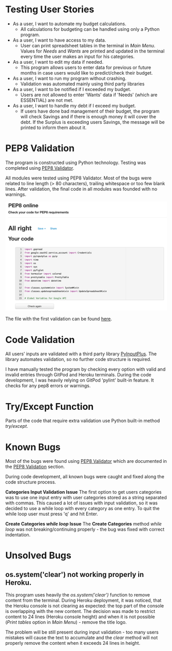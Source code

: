 # Testing User Stories
-   As a user, I want to automate my budget calculations.
    - All calculations for budgeting can be handled using only a Python program.
-   As a user, I want to have access to my data.
    - User can print spreadsheet tables in the terminal in *Main Menu*. Values for *Needs* and *Wants* are printed and updated in the terminal every time the user makes an input for his categories.
-   As a user, I want to edit my data if needed.
    - This program allows users to enter data for previous or future months in case users would like to predict/check their budget.
-   As a user, I want to run my program without crashing.
    - Validation was automated mainly using third party libraries
-   As a user, I want to be notified if I exceeded my budget.
    - Users are not allowed to enter 'Wants' data if 'Needs' (which are ESSENTIAL) are not met. 
-   As a user, I want to handle my debt if I exceed my budget.
    - If users have done bad management of their budget, the program will check Savings and if there is enough money it will cover the debt. If the Surplus is exceeding users Savings, the message will be printed to inform them about it.

# PEP8 Validation
The program is constructed using Python technology.
Testing was completed using [PEP8 Validator](http://pep8online.com/).

All modules were tested using PEP8 Validator. Most of the bugs were related to line length (> 80 characters), trailing whitespace or too few blank lines. After validation, the final code in all modules was founded with no warnings.

![Example of PEP8 result](docs/testing-files/budget-pep8-validation.png)

The file with the first validation can be found [here](docs/testing-files/pep8-example-validation.txt).

# Code Validation
All users’ inputs are validated with a third party library [PyInputPlus](https://pypi.org/project/PyInputPlus/).
The library automates validation, so no further code structure is required.

I have manually tested the program by checking every option with valid and invalid entries through GitPod and Heroku terminals. During the code development, I was heavily relying on GitPod 'pylint' built-in feature. It checks for any pep8 errors or warnings.

# Try/Except Function
Parts of the code that require extra validation use Python built-in method *try/except*.

# Known Bugs
Most of the bugs were found using [PEP8 Validator](http://pep8online.com/) which are documented in the [PEP8 Validation](#pep8-validation) section. 

During code development, all known bugs were caught and fixed along the code structure process.

**Categories Input Validation Issue**
The first option to get users categories was to use one input entry with user categories stored as a string separated with commas. This caused a lot of issues with input validation, so it was decided to use a while loop with every category as one entry. To quit the while loop user must press 'q' and hit Enter.

**Create Categories *while loop* Issue**
The **Create Categories** method *while loop* was not breaking/continuing properly - the bug was fixed with correct indentation.

# Unsolved Bugs
## os.system('clear') not working properly in Heroku.
This program uses heavily the *os.system('clear')* function to remove content from the terminal. During Heroku deployment, it was noticed, that the Heroku console is not clearing as expected: the top part of the console is overlapping with the new content. The decision was made to restrict content to 24 lines (Heroku console height) and when it is not possible (*Print tables* option in *Main Menu*) - remove the title logo.

The problem will be still present during input validation - too many users mistakes will cause the text to accumulate and the *clear* method will not properly remove the content when it exceeds 24 lines in height.